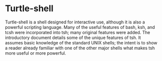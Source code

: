 # Turtle-shell

Turtle-shell is a shell designed for interactive use, although it is also a powerful scripting language. Many of the useful features of bash, ksh, and tcsh were incorporated into tsh; many original features were added. The introductory document details some of the unique features of tsh. It assumes basic knowledge of the standard UNIX shells; the intent is to show a reader already familiar with one of the other major shells what makes tsh more useful or more powerful. 
